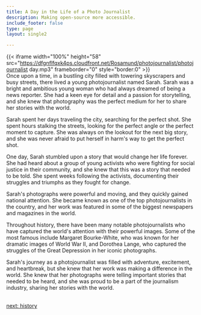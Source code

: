 ```yaml
---
title: A Day in the Life of a Photo Journalist
description: Making open-source more accessible.
include_footer: false
type: page
layout: single2

---
```


{{< iframe width="100%" height="58" src="https://dfgnflfqxk4ps.cloudfront.net/Rosamund/photojournalist/photojournalist day.mp3" frameborder="0" style="border:0" >}}<br>
Once upon a time, in a bustling city filled with towering skyscrapers and busy streets, there lived a young photojournalist named Sarah. Sarah was a bright and ambitious young woman who had always dreamed of being a news reporter. She had a keen eye for detail and a passion for storytelling, and she knew that photography was the perfect medium for her to share her stories with the world.

Sarah spent her days traveling the city, searching for the perfect shot. She spent hours stalking the streets, looking for the perfect angle or the perfect moment to capture. She was always on the lookout for the next big story, and she was never afraid to put herself in harm's way to get the perfect shot.

One day, Sarah stumbled upon a story that would change her life forever. She had heard about a group of young activists who were fighting for social justice in their community, and she knew that this was a story that needed to be told. She spent weeks following the activists, documenting their struggles and triumphs as they fought for change.

Sarah's photographs were powerful and moving, and they quickly gained national attention. She became known as one of the top photojournalists in the country, and her work was featured in some of the biggest newspapers and magazines in the world.

Throughout history, there have been many notable photojournalists who have captured the world's attention with their powerful images. Some of the most famous include Margaret Bourke-White, who was known for her dramatic images of World War II, and Dorothea Lange, who captured the struggles of the Great Depression in her iconic photographs.

Sarah's journey as a photojournalist was filled with adventure, excitement, and heartbreak, but she knew that her work was making a difference in the world. She knew that her photographs were telling important stories that needed to be heard, and she was proud to be a part of the journalism industry, sharing her stories with the world.

<br>
<a href="https://workdojos.com/photojournalist/history">next: history</a>
<br>
</p>